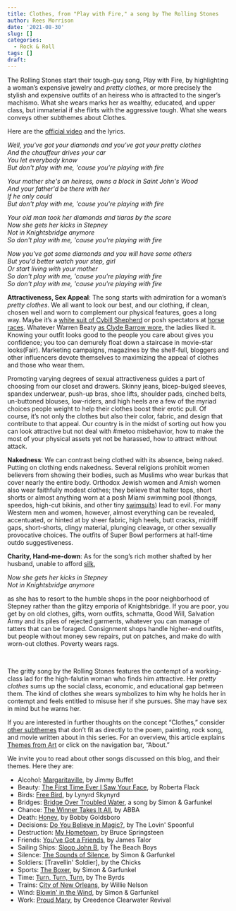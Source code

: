 ```yaml
---
title: Clothes, from "Play with Fire," a song by The Rolling Stones
author: Rees Morrison
date: '2021-08-30'
slug: []
categories:
  - Rock & Roll
tags: []
draft: 
---
```


The Rolling Stones start their tough-guy song, Play with Fire, by highlighting a woman’s expensive jewelry and *pretty clothes*, or more precisely the stylish and expensive outfits of an heiress who is attracted to the singer’s machismo.  What she wears marks her as wealthy, educated, and upper class, but immaterial if she flirts with the aggressive tough.  What she wears conveys other subthemes about Clothes.

<!--more-->

Here are the [official video](https://www.youtube.com/watch?v=l3LFML_pxlY) and the lyrics.

*Well, you've got your diamonds and you've got your pretty clothes*  
*And the chauffeur drives your car*  
*You let everybody know*  
*But don't play with me, 'cause you're playing with fire*  

*Your mother she's an heiress, owns a block in Saint John's Wood*  
*And your father'd be there with her*  
*If he only could*  
*But don't play with me, 'cause you're playing with fire*  

*Your old man took her diamonds and tiaras by the score*  
*Now she gets her kicks in Stepney*  
*Not in Knightsbridge anymore*  
*So don't play with me, 'cause you're playing with fire*  

*Now you've got some diamonds and you will have some others*  
*But you'd better watch your step, girl*  
*Or start living with your mother*  
*So don't play with me, 'cause you're playing with fire*  
*So don't play with me, 'cause you're playing with fire*  

**Attractiveness, Sex Appeal**:   The song starts with admiration for a woman’s *pretty clothes*.  We all want to look our best, and our clothing, if clean, chosen well and worn to complement our physical features, goes a long way.  Maybe it’s a [white suit of Cybill Shepherd](https://themesfromart.com/post/2021-04-21-beauty-taxi-driver-a-movie-with-robert-de-niro-and-cybill-shepherd/beautytaxi/) or posh spectators at [horse races](https://themesfromart.com/post/2021-07-12-sports-from-racers-before-the-stands-a-painting-by-edgar-degas/sportsdegas/).  Whatever Warren Beaty [as Clyde Barrow wore](https://themesfromart.com/post/2021-05-03-death-from-bonnie-clyde-a-movie-starring-warren-beatty-and-faye-dunaway/deathbonnie/), the ladies liked it.  Knowing your outfit looks good to the people you care about gives you confidence;  you too can demurely float down a staircase in movie-star looks(Fair).  Marketing campaigns, magazines by the shelf-full, bloggers and other influencers devote themselves to maximizing the appeal of clothes and those who wear them.

Promoting varying degrees of sexual attractiveness guides a part of choosing from our closet and drawers.  Skinny jeans, bicep-bulged sleeves, spandex underwear, push-up bras, shoe lifts, shoulder pads, cinched belts, un-buttoned blouses, low-riders, and high heels are a few of the myriad choices people weight to help their clothes boost their erotic pull.  Of course, it’s not only the clothes but also their color, fabric, and design that contribute to that appeal.  Our country is in the midst of sorting out how you can look attractive but not deal with #metoo misbehavior, how to make the most of your physical assets yet not be harassed, how to attract without attack.

**Nakedness**:   We can contrast being clothed with its absence, being naked.  Putting on clothing ends nakedness.  Several religions prohibit women believers from showing their bodies, such as Muslims who wear burkas that cover nearly the entire body.  Orthodox Jewish women and Amish women also wear faithfully modest clothes; they believe that halter tops, short shorts or almost anything worn at a posh Miami swimming pool (thongs, speedos, high-cut bikinis, and other tiny [swimsuits](Bathers)) lead to evil.  For many Western men and women, however, almost everything can be revealed, accentuated, or hinted at by sheer fabric, high heels, butt cracks, midriff gaps, short-shorts, clingy material, plunging cleavage, or other sexually provocative choices.  The outfits of Super Bowl performers at half-time outdo suggestiveness.

**Charity, Hand-me-down**:  As for the song’s rich mother shafted by her husband, unable to afford [silk](Julia), 

*Now she gets her kicks in Stepney*  
*Not in Knightsbridge anymore*

as she has to resort to the humble shops in the poor neighborhood of Stepney rather than the glitzy emporia of Knightsbridge.  If you are poor, you get by on old clothes, gifts, worn outfits, schmatta, Good Will, Salvation Army and its piles of rejected garments, whatever you can manage of tatters that can be foraged.  Consignment shops handle higher-end outfits, but people without money sew repairs, put on patches, and make do with worn-out clothes.  Poverty wears rags.

&nbsp;

The gritty song by the Rolling Stones features the contempt of a working-class lad for the high-falutin woman who finds him attractive.  Her *pretty clothes* sums up the social class, economic, and educational gap between them.  The kind of clothes she wears symbolizes to him why he holds her in contempt and feels entitled to misuse her if she pursues.  She may have sex in mind but he warns her.


If you are interested in further thoughts on the concept “Clothes,” consider [other subthemes]() that don’t fit as directly to the poem, painting, rock song, and movie written about in this series.  For an overview, this article explains [Themes from Art](http://bit.ly/3sRXopI) or click on the navigation bar, “About.”

We invite you to read about other songs discussed on this blog, and their themes.  Here they are:

* Alcohol: [Margaritaville](https://themesfromart.com/post/2021-02-01-alcohol-margaritaville-buffet/alcoholmargarita/), by Jimmy Buffet
* Beauty: [The First Time Ever I Saw Your Face](https://themesfromart.com/post/2021-04-21-beautyflack/beautyflack/), by Roberta Flack
* Birds: [Free Bird]( https://themesfromart.com/post/2021-06-07-birds-free-bird-a-song-by-lynyrd-skynyrd/birdsfreebird/), by Lynyrd Skynyrd
* Bridges: [Bridge Over Troubled Water](https://themesfromart.com/post/2021-07-26-bridges-from-bridge-over-troubled-waters-a-song-by-simon-garfunkel/bridgestroubled/), a song by Simon & Garfunkel
* Chance: [The Winner Takes It All](https://themesfromart.com/post/2021-03-14-chancechurch/chancechurch/), by ABBA
* Death: [Honey](https://themesfromart.com/post/2021-05-03-death-from-honey-sung-by-bobby-goldsboro/deathhoney/), by Bobby Goldsboro
* Decisions: [Do You Believe in Magic?](https://themesfromart.com/post/2021-02-08-decisions-from-do-you-believe-in-magic-a-song-by-the-lovin-spoonful/decisionsmagicspoonful/), by The Lovin' Spoonful
* Destruction:	[My Hometown](https://themesfromart.com/post/2021-02-18-destruction-from-my-hometown-a-rock-ballad-by-bruce-springsteen/destructhometown/), by Bruce Springsteen
* Friends: [You've Got a Friends](https://themesfromart.com/post/2021-06-20-friends-you-ve-got-a-friend-a-song-by-carol-king-sung-by-james-taylor/friendstaylor/), by James Talor
* Sailing Ships: [Sloop John B](https://themesfromart.com/post/2021-06-27-sailingships-from-sloop-john-b-a-rock-song-by-the-beach-boys/sailingshipsjohnb/), by The Beach Boys
* Silence: [The Sounds of Silence](https://themesfromart.com/post/2021-04-08-silencesounds/silencesounds/), by Simon & Garfunkel
* Soldiers: [Travellin' Soldier], by the Chicks
* Sports: [The Boxer](https://themesfromart.com/post/2021-07-12-sports-from-the-boxer-a-song-by-simon-garfunkel/sportsboxer/), by Simon & Garfunkel
* Time:	[Turn, Turn, Turn](https://themesfromart.com/post/2021-03-08-time-from-turn-turn-turn-by-the-byrds/timeturnturn/), by The Byrds
* Trains: [City of New Orleans](https://themesfromart.com/post/2021-05-10-trainsorleans/trainsorleans/), by Willie Nelson
* Wind: [Blowin' in the Wind](https://themesfromart.com/post/2021-08-12-wind-from-blowin-in-the-wind-a-song-by-bob-dylan/windblowin/), by Simon & Garfunkel
* Work:	 [Proud Mary](https://themesfromart.com/post/2021-02-26-workproud/workproud/), by Creedence Clearwater Revival
